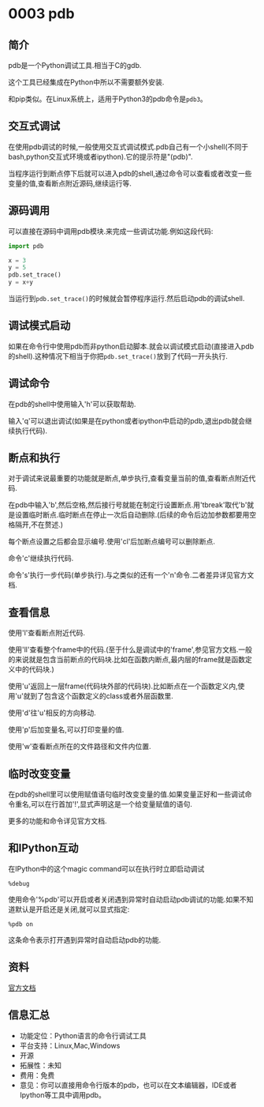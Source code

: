 # 0003 pdb

## 简介

pdb是一个Python调试工具.相当于C的gdb.

这个工具已经集成在Python中所以不需要额外安装.

和pip类似。在Linux系统上，适用于Python3的pdb命令是`pdb3`。

## 交互式调试

在使用pdb调试的时候,一般使用交互式调试模式.pdb自己有一个小shell(不同于bash,python交互式环境或者ipython).它的提示符是"(pdb)".

当程序运行到断点停下后就可以进入pdb的shell,通过命令可以查看或者改变一些变量的值,查看断点附近源码,继续运行等.

## 源码调用

可以直接在源码中调用pdb模块.来完成一些调试功能.例如这段代码:

```python
import pdb

x = 3
y = 5
pdb.set_trace()
y = x+y
```

当运行到`pdb.set_trace()`的时候就会暂停程序运行.然后启动pdb的调试shell.

## 调试模式启动

如果在命令行中使用pdb而非python启动脚本.就会以调试模式启动(直接进入pdb的shell).这种情况下相当于你把`pdb.set_trace()`放到了代码一开头执行.

## 调试命令

在pdb的shell中使用输入'h'可以获取帮助.

输入'q'可以退出调试(如果是在python或者ipython中启动的pdb,退出pdb就会继续执行代码).

## 断点和执行

对于调试来说最重要的功能就是断点,单步执行,查看变量当前的值,查看断点附近代码.

在pdb中输入'b',然后空格,然后接行号就能在制定行设置断点.用'tbreak'取代'b'就是设置临时断点.临时断点在停止一次后自动删除.(后续的命令后边加参数都要用空格隔开,不在赘述.)

每个断点设置之后都会显示编号.使用'cl'后加断点编号可以删除断点.

命令'c'继续执行代码.

命令's'执行一步代码(单步执行).与之类似的还有一个'n'命令.二者差异详见官方文档.

## 查看信息

使用'l'查看断点附近代码.

使用'll'查看整个frame中的代码.(至于什么是调试中的'frame',参见官方文档.一般的来说就是包含当前断点的代码块.比如在函数内断点,最内层的frame就是函数定义中的代码块.)

使用'u'返回上一层frame(代码块外部的代码块).比如断点在一个函数定义内,使用'u'就到了包含这个函数定义的class或者外层函数里.

使用'd'往'u'相反的方向移动.

使用'p'后加变量名,可以打印变量的值.

使用'w'查看断点所在的文件路径和文件内位置.

## 临时改变变量

在pdb的shell里可以使用赋值语句临时改变变量的值.如果变量正好和一些调试命令重名,可以在行首加'!',显式声明这是一个给变量赋值的语句.

更多的功能和命令详见官方文档.

## 和IPython互动

在IPython中的这个magic command可以在执行时立即启动调试

```IPython
%debug
```

使用命令'%pdb'可以开启或者关闭遇到异常时自动启动pdb调试的功能.如果不知道默认是开启还是关闭,就可以显式指定:

```IPython
%pdb on
```

这条命令表示打开遇到异常时自动启动pdb的功能.

## 资料

[官方文档](https://docs.python.org/3/library/pdb.html)

## 信息汇总

* 功能定位：Python语言的命令行调试工具
* 平台支持：Linux,Mac,Windows
* 开源
* 拓展性：未知
* 费用：免费
* 意见：你可以直接用命令行版本的pdb，也可以在文本编辑器，IDE或者Ipython等工具中调用pdb。